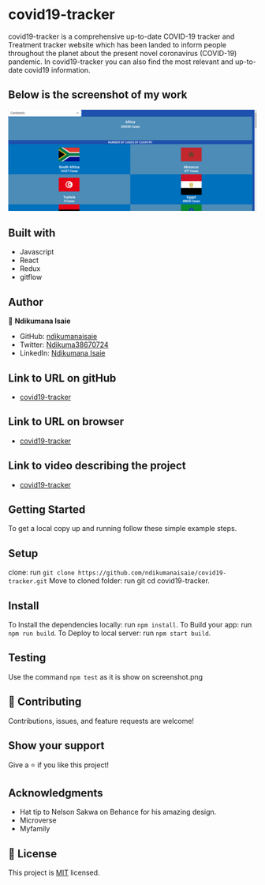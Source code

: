 # covid19-tracker
covid19-tracker is a comprehensive up-to-date COVID-19 tracker and Treatment tracker website which has been landed to inform people throughout the planet about the present novel coronavirus (COVID-19) pandemic. In covid19-tracker you can also find the most relevant and up-to-date covid19 information. 

## Below is the screenshot of my work
![covid19-tracker](https://github.com/ndikumanaisaie/covid19-tracker/blob/setup/src/assets/images/shot.png)

## Built with
- Javascript
- React
- Redux
- gitflow

## Author

👤 **Ndikumana Isaie**

- GitHub: [ndikumanaisaie](https://github.com/ndikumanaisaie)
- Twitter: [Ndikuma38670724](https://twitter.com/Ndikuma38670724)
- LinkedIn: [Ndikumana Isaie](https://www.linkedin.com/in/ndikumanaisaie/)

## Link to URL on gitHub
- [covid19-tracker](https://github.com/ndikumanaisaie/covid19-tracker.git)
## Link to URL on browser
- [covid19-tracker](https://isaiecovid19tracker.netlify.app/)
## Link to video describing the project
- [covid19-tracker](https://www.loom.com/share/4267831086c34bcebc7c664c7a01c44d)

## Getting Started

To get a local copy up and running follow these simple example steps.

## Setup
clone: run `git clone https://github.com/ndikumanaisaie/covid19-tracker.git`
Move to cloned folder: run git cd covid19-tracker.

## Install

To Install the dependencies locally: run `npm install`.
To Build your app: run `npm run build`.
To Deploy to local server: run `npm start build`.

## Testing

Use the command `npm test` as it is show on screenshot.png

## 🤝 Contributing

Contributions, issues, and feature requests are welcome!

## Show your support

Give a ⭐️ if you like this project!

## Acknowledgments

- Hat tip to Nelson Sakwa on Behance for his amazing design.
- Microverse
- Myfamily

## 📝 License

This project is [MIT](./MIT.md) licensed.
